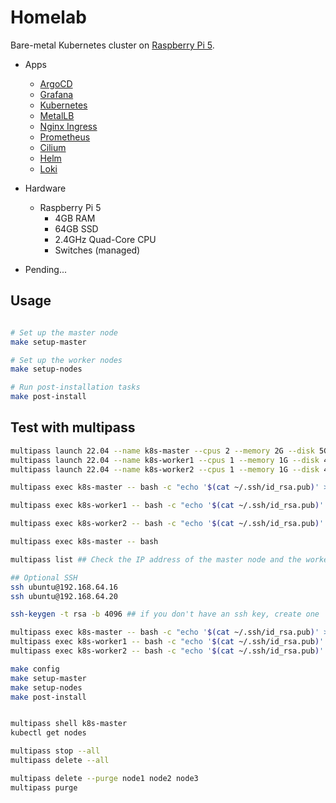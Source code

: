 # Homelab

Bare-metal Kubernetes cluster on [Raspberry Pi 5](https://www.raspberrypi.org/).

- Apps
  - [ArgoCD](https://argoproj.github.io/argo-cd/)
  - [Grafana](https://grafana.com/)
  - [Kubernetes](https://kubernetes.io/)
  - [MetalLB](https://metallb.universe.tf/)
  - [Nginx Ingress](https://kubernetes.github.io/ingress-nginx/)
  - [Prometheus](https://prometheus.io/)
  - [Cilium](https://cilium.io/)
  - [Helm](https://helm.sh/)
  - [Loki](https://grafana.com/oss/loki/)

- Hardware
  - Raspberry Pi 5
    - 4GB RAM
    - 64GB SSD
    - 2.4GHz Quad-Core CPU
    - Switches (managed)

- Pending...

## Usage

```bash

# Set up the master node
make setup-master

# Set up the worker nodes
make setup-nodes

# Run post-installation tasks
make post-install
```

## Test with multipass

```bash
multipass launch 22.04 --name k8s-master --cpus 2 --memory 2G --disk 5G
multipass launch 22.04 --name k8s-worker1 --cpus 1 --memory 1G --disk 4G
multipass launch 22.04 --name k8s-worker2 --cpus 1 --memory 1G --disk 4G

multipass exec k8s-master -- bash -c "echo '$(cat ~/.ssh/id_rsa.pub)' >> ~/.ssh/authorized_keys"

multipass exec k8s-worker1 -- bash -c "echo '$(cat ~/.ssh/id_rsa.pub)' >> ~/.ssh/authorized_keys"

multipass exec k8s-worker2 -- bash -c "echo '$(cat ~/.ssh/id_rsa.pub)' >> ~/.ssh/authorized_keys"

multipass exec k8s-master -- bash

multipass list ## Check the IP address of the master node and the worker nodes and put them in the inventory file

## Optional SSH
ssh ubuntu@192.168.64.16
ssh ubuntu@192.168.64.20 

ssh-keygen -t rsa -b 4096 ## if you don't have an ssh key, create one

multipass exec k8s-master -- bash -c "echo '$(cat ~/.ssh/id_rsa.pub)' >> ~/.ssh/authorized_keys"
multipass exec k8s-worker1 -- bash -c "echo '$(cat ~/.ssh/id_rsa.pub)' >> ~/.ssh/authorized_keys"
multipass exec k8s-worker2 -- bash -c "echo '$(cat ~/.ssh/id_rsa.pub)' >> ~/.ssh/authorized_keys"

make config
make setup-master
make setup-nodes
make post-install


multipass shell k8s-master
kubectl get nodes

multipass stop --all
multipass delete --all

multipass delete --purge node1 node2 node3
multipass purge
```
